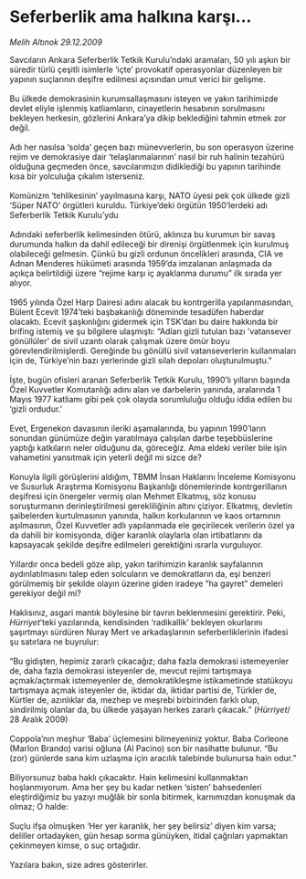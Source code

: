 # Seferberlik ama halkına karşı...

*Melih Altınok 29.12.2009*

<div class="taraf_structure_2col_1zq">
<div class="margen_n">



 <p>Savcıların Ankara Seferberlik Tetkik Kurulu’ndaki aramaları, 50 yılı aşkın bir süredir türlü çeşitli isimlerle ‘içte’ provokatif operasyonlar düzenleyen bir yapının suçlarının deşifre edilmesi açısından umut verici bir gelişme. <br/><br/>Bu ülkede demokrasinin kurumsallaşmasını isteyen ve yakın tarihimizde devlet eliyle işlenmiş katliamların, cinayetlerin hesabının sorulmasını bekleyen herkesin, gözlerini Ankara’ya dikip beklediğini tahmin etmek zor değil. <br/><br/>Adı her nasılsa ‘solda’ geçen bazı münevverlerin, bu son operasyon üzerine rejim ve demokrasiye dair ‘telaşlanmalarının’ nasıl bir ruh halinin tezahürü olduğuna geçmeden önce, savcılarımızın didiklediği bu yapının tarihinde kısa bir yolculuğa çıkalım isterseniz. <br/><br/>Komünizm ‘tehlikesinin’ yayılmasına karşı, NATO üyesi pek çok ülkede gizli ‘Süper NATO’ örgütleri kuruldu. Türkiye’deki örgütün 1950’lerdeki adı Seferberlik Tetkik Kurulu’ydu <br/><br/>Adındaki seferberlik kelimesinden ötürü, aklınıza bu kurumun bir savaş durumunda halkın da dahil edileceği bir direnişi örgütlenmek için kurulmuş olabileceği gelmesin. Çünkü bu gizli ordunun öncelikleri arasında, CIA ve Adnan Menderes hükümeti arasında 1959’da imzalanan anlaşmada da açıkça belirtildiği üzere “rejime karşı iç ayaklanma durumu” ilk sırada yer alıyor. <br/><br/>1965 yılında Özel Harp Dairesi adını alacak bu kontrgerilla yapılanmasından, Bülent Ecevit 1974’teki başbakanlığı döneminde tesadüfen haberdar olacaktı. Ecevit şaşkınlığını gidermek için TSK’dan bu daire hakkında bir brifing istemiş ve şu bilgilere ulaşmıştı: “Adları gizli tutulan bazı ’vatansever gönüllüler’ de sivil uzantı olarak çalışmak üzere ömür boyu görevlendirilmişlerdi. Gereğinde bu gönüllü sivil vatanseverlerin kullanmaları için de, Türkiye’nin bazı yerlerinde gizli silah depoları oluşturulmuştu.” <br/><br/>İşte, bugün ofisleri aranan Seferberlik Tetkik Kurulu, 1990’lı yılların başında Özel Kuvvetler Komutanlığı adını alan ve darbelerin yanında, aralarında 1 Mayıs 1977 katliamı gibi pek çok olayda sorumluluğu olduğu iddia edilen bu ‘gizli ordudur.’ <br/><br/>Evet, Ergenekon davasının ileriki aşamalarında, bu yapının 1990’ların sonundan günümüze değin yaratılmaya çalışılan darbe teşebbüslerine yaptığı katkıların neler olduğunu da, göreceğiz. Ama eldeki veriler bile işin vahametini yansıtmak için yeterli değil mi sizce de? <br/><br/>Konuyla ilgili görüşlerini aldığım, TBMM İnsan Haklarını İnceleme Komisyonu ve Susurluk Araştırma Komisyonu Başkanlığı dönemlerinde kontrgerillanın deşifresi için önergeler vermiş olan Mehmet Elkatmış, söz konusu soruşturmanın derinleştirilmesi gerekliliğinin altını çiziyor. Elkatmış, devletin şaibelerden kurtulmasının yanında, halkın korkularının ve kaos ortamının aşılmasının, Özel Kuvvetler adlı yapılanmada ele geçirilecek verilerin özel ya da dahili bir komisyonda, diğer karanlık olaylarla olan irtibatlarını da kapsayacak şekilde deşifre edilmeleri gerektiğini ısrarla vurguluyor. <br/><br/>Yıllardır onca bedeli göze alıp, yakın tarihimizin karanlık sayfalarının aydınlatılmasını talep eden solcuların ve demokratların da, eşi benzeri görülmemiş bir şekilde olayın üzerine giden iradeye “ha gayret” demeleri gerekiyor değil mi? <br/><br/>Haklısınız, asgari mantık böylesine bir tavrın beklenmesini gerektirir. Peki, <i>Hürriyet</i>’teki yazılarında, kendisinden ‘radikallik’ bekleyen okurlarını şaşırtmayı sürdüren Nuray Mert ve arkadaşlarının seferberliklerinin ifadesi şu satırlara ne buyrulur: <br/><br/>“Bu gidişten, hepimiz zararlı çıkacağız; daha fazla demokrasi istemeyenler de, daha fazla demokrasi isteyenler de, mevcut rejimi tartışmaya açmak/açtırmak istemeyenler de, demokratikleşme istikametinde statükoyu tartışmaya açmak isteyenler de, iktidar da, iktidar partisi de, Türkler de, Kürtler de, azınlıklar da, mezhep ve meşrebi birbirinden farklı olup, sindirilmiş olanlar da, bu ülkede yaşayan herkes zararlı çıkacak.” (<i>Hürriyet</i>/ 28 Aralık 2009) <br/><br/>Coppola’nın meşhur ‘Baba’ üçlemesini bilmeyeniniz yoktur. Baba Corleone (Marlon Brando) varisi oğluna (Al Pacino) son bir nasihatte bulunur. “Bu (zor) günlerde sana kim uzlaşma için aracılık talebinde bulunursa hain odur.” <br/><br/>Biliyorsunuz baba haklı çıkacaktır. Hain kelimesini kullanmaktan hoşlanmıyorum. Ama her şey bu kadar netken ‘sisten’ bahsedenleri eleştirdiğimiz bu yazıyı muğlâk bir sonla bitirmek, karnımızdan konuşmak da olmaz; O halde: <br/><br/>Suçlu ifşa olmuşken ‘Her yer karanlık, her şey belirsiz’ diyen kim varsa; deliller ortadayken, gün hesap sorma günüyken, itidal çağrıları yapmaktan çekinmeyen kimse, o suç ortağıdır. <br/><br/>Yazılara bakın, size adres gösterirler.</p>
<br/>
<br/>
<br/>



<br/>


<div id="taraf_not">
</div>

</div>


</div>
